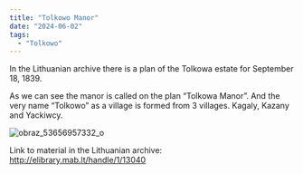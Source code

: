 ```yaml
---
title: "Tolkowo Manor"
date: "2024-06-02"
tags:
  - "Tolkowo"
---
```


In the Lithuanian archive there is a plan of the Tolkowa estate for September 18, 1839.

As we can see the manor is called on the plan “Tolkowa Manor”. And the very name “Tolkowo” as a village is formed from 3 villages. Kagaly, Kazany and Yackiwcy.

![obraz_53656957332_o](https://github.com/escfrpls/drochiczynpoleski/assets/125834172/ef5a2213-5918-44bd-bad2-be2ffab5f717)

Link to material in the Lithuanian archive: http://elibrary.mab.lt/handle/1/13040
